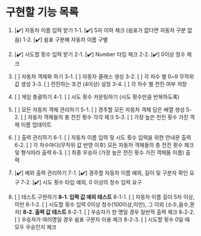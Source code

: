 # 구현할 기능 목록

1.  [✔️] 자동차 이름 입력 받기
    1-1. [✔️] 5자 이하 체크 (쉼표가 없다면 자동차 구분 없음)
    1-2. [✔️] 쉼표 구분해 자동차 이름 구별

2.  [✔️] 시도할 횟수 입력 받기
    2-1. [✔️] Number 타입 체크
    2-2. [✔️] 0이상 정수 체크

3.  [ ] 자동차 객체화 하기
        3-1. [ ] 자동차 클래스 생성
        3-2. [ ] 각 차수 별 0~9 무작위 값 생성
        3-3. [ ] 전진하는 조건 (4이상) 설정
        3-4. [ ] 각 차수 별 전진 여부 저장

4.  [ ] 게임 총괄하기
        4-1. [ ] 시도 횟수 카운팅하기 (시도 횟수만큼 반복하도록)

5.  [ ] 모든 자동차 객체 관리하기
        5-1. [ ] 경주할 모든 자동차 객체 담은 배열 생성
        5-2. [ ] 자동차 객체들의 총 전진 횟수 각각 체크
        5-3. [ ] 가장 높은 전진 횟수 가진 객체 이름 업데이트

6.  [ ] 출력 관리하기
        6-1. [ ] 자동차 이름 입력 및 시도 횟수 입력을 위한 안내문 출력
        6-2. [ ] 각 차수마다(무작위 값 반영 이후) 모든 자동차 객체들의 총 전진 횟수 체크 및 형식따라 출력
        6-3. [ ] 최종 우승자 (가장 높은 전진 횟수 가진 객체들 이름) 출력

7.  [✔️] 예외 출력 관리하기
    7-1. [✔️] 경주할 자동차 이름 예외, 길이 및 구분자 확인 요구
    7-2. [✔️] 시도 횟수 타입 예외, 0 이상의 정수 입력 요구

8.  [ ] 테스트 구현하기
        **8-1. 입력 값 예외 테스트**
        8-1-1. [ ] 자동차 이름 길이 5자 이상, 미만
        8-1-2. [ ] 시도할 횟수 입력 0이상 정수(100이상,미만), 그 이외 (소수,음수,문자)
        **8-2. 출력 값 테스트**
        8-2-1. [ ] 우승자가 한 명일 경우 일반적 출력 체크
        8-2-2. [ ] 우승자가 여러명일 경우 쉼표 구분자 이용 체크
        8-2-3. [ ] 시도할 횟수 0일 때 모두 우승인지 체크
